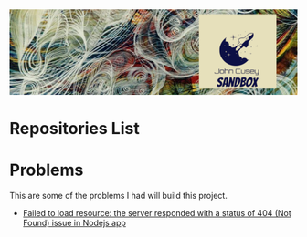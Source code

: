 <img src="https://github.com/johncuseysan/GettingStarted/blob/main/SanBanner.png" alt="John Cusey Sandbox Logo" height="150" width="1000">

# Repositories List

# Problems
This are some of the problems I had will build this project.

* [Failed to load resource: the server responded with a status of 404 (Not Found) issue in Nodejs app](https://stackoverflow.com/questions/58981613/failed-to-load-resource-the-server-responded-with-a-status-of-404-not-found-i)
